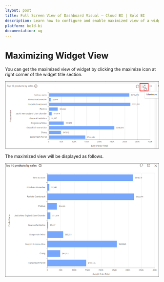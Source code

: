 ```yaml
---
layout: post
title: Full Screen View of Dashboard Visual – Cloud BI | Bold BI
description: Learn how to configure and enable maximized view of a widget while previewing a dashboard in Bold BI Cloud.
platform: bold-bi
documentation: ug
---
```

# Maximizing Widget View
   
   You can get the maximized view of widget by clicking the maximize icon at right corner of the widget title section.
       
   ![Maximize icon](/static/assets/cloud/working-with-dashboards/preview-dashboards/widget-settings/images/maximizeicon.png)
       
   The maximized view will be displayed as follows.
       
   ![Maximized view](/static/assets/cloud/working-with-dashboards/preview-dashboards/widget-settings/images/maximizedview.png)